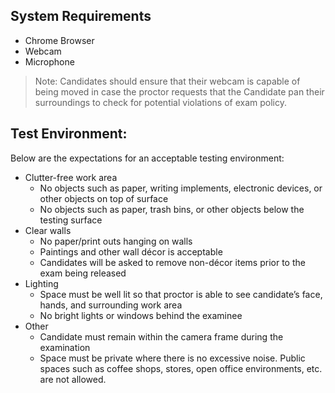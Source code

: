 ## System Requirements
- Chrome Browser
- Webcam
- Microphone

> Note: Candidates should ensure that their webcam is capable of being moved in case the proctor requests that the Candidate pan their surroundings to check for potential violations of exam policy.


## Test Environment:
Below are the expectations for an acceptable testing environment:
- Clutter-free work area
    * No objects such as paper, writing implements, electronic devices, or other objects on top of surface
    * No objects such as paper, trash bins, or other objects below the testing surface
- Clear walls
    * No paper/print outs hanging on walls
    * Paintings and other wall décor is acceptable
    * Candidates will be asked to remove non-décor items prior to the exam being released
- Lighting
    * Space must be well lit so that proctor is able to see candidate’s face, hands, and surrounding work area
    * No bright lights or windows behind the examinee
- Other
    * Candidate must remain within the camera frame during the examination
    * Space must be private where there is no excessive noise. Public spaces such as coffee shops, stores, open office environments, etc. are not allowed.